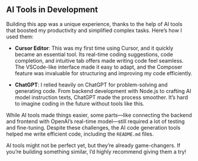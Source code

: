## AI Tools in Development

Building this app was a unique experience, thanks to the help of AI tools that boosted my productivity and simplified complex tasks. Here’s how I used them:

- **Cursor Editor**: This was my first time using Cursor, and it quickly became an essential tool. Its real-time coding suggestions, code completion, and intuitive tab offers made writing code feel seamless. The VSCode-like interface made it easy to adapt, and the Composer feature was invaluable for structuring and improving my code efficiently.

- **ChatGPT**: I relied heavily on ChatGPT for problem-solving and generating code. From backend development with Node.js to crafting AI model instruction texts, ChatGPT made the process smoother. It’s hard to imagine coding in the future without tools like this. 

While AI tools made things easier, some parts—like connecting the backend and frontend with OpenAI’s real-time model—still required a lot of testing and fine-tuning. Despite these challenges, the AI code generation tools helped me write efficient code, including the `README.md` files.

AI tools might not be perfect yet, but they’re already game-changers. If you’re building something similar, I’d highly recommend giving them a try!

